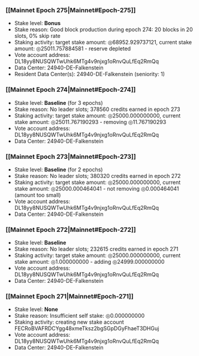 ### [[Mainnet Epoch 275|Mainnet#Epoch-275]]
* Stake level: **Bonus**
* Stake reason: Good block production during epoch 274: 20 blocks in 20 slots, 0% skip rate
* Staking activity: target stake amount: ◎68952.929737121, current stake amount: ◎25011.757884581 - reserve depleted
* Vote account address: DL18yy8NUSQWTwUhk6MTg4v9njxg1oRnvQuLfEq2RmQq
* Data Center: 24940-DE-Falkenstein
* Resident Data Center(s): 24940-DE-Falkenstein (seniority: 1)
### [[Mainnet Epoch 274|Mainnet#Epoch-274]]
* Stake level: **Baseline** (for 3 epochs)
* Stake reason: No leader slots; 378560 credits earned in epoch 273
* Staking activity: target stake amount: ◎25000.000000000, current stake amount: ◎25011.767190293 - removing ◎11.767190293
* Vote account address: DL18yy8NUSQWTwUhk6MTg4v9njxg1oRnvQuLfEq2RmQq
* Data Center: 24940-DE-Falkenstein
### [[Mainnet Epoch 273|Mainnet#Epoch-273]]
* Stake level: **Baseline** (for 2 epochs)
* Stake reason: No leader slots; 380320 credits earned in epoch 272
* Staking activity: target stake amount: ◎25000.000000000, current stake amount: ◎25000.000464041 - not removing ◎0.000464041 (amount too small)
* Vote account address: DL18yy8NUSQWTwUhk6MTg4v9njxg1oRnvQuLfEq2RmQq
* Data Center: 24940-DE-Falkenstein
### [[Mainnet Epoch 272|Mainnet#Epoch-272]]
* Stake level: **Baseline**
* Stake reason: No leader slots; 232615 credits earned in epoch 271
* Staking activity: target stake amount: ◎25000.000000000, current stake amount: ◎1.000000000 - adding ◎24999.000000000
* Vote account address: DL18yy8NUSQWTwUhk6MTg4v9njxg1oRnvQuLfEq2RmQq
* Data Center: 24940-DE-Falkenstein
### [[Mainnet Epoch 271|Mainnet#Epoch-271]]
* Stake level: **None**
* Stake reason: Insufficient self stake: ◎0.000000000
* Staking activity: creating new stake account FECRoBVAFRDCYgg48xmeTksz2bgSGpDGyFhaeT3DHGuj
* Vote account address: DL18yy8NUSQWTwUhk6MTg4v9njxg1oRnvQuLfEq2RmQq
* Data Center: 24940-DE-Falkenstein